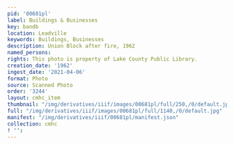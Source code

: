 ```yaml
---
pid: '00681pl'
label: Buildings & Businesses
key: bandb
location: Leadville
keywords: Buildings, Businesses
description: Union Block after fire, 1962
named_persons: 
rights: This photo is property of Lake County Public Library.
creation_date: '1962'
ingest_date: '2021-04-06'
format: Photo
source: Scanned Photo
order: '3244'
layout: cmhc_item
thumbnail: "/img/derivatives/iiif/images/00681pl/full/250,/0/default.jpg"
full: "/img/derivatives/iiif/images/00681pl/full/1140,/0/default.jpg"
manifest: "/img/derivatives/iiif/00681pl/manifest.json"
collection: cmhc
! '': 
---
```

